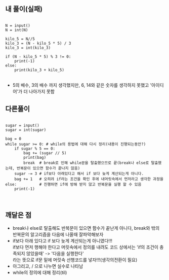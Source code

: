 ## 내 풀이(실패)
<pre>
<code>
N = input()
N = int(N)

kilo_5 = N//5
kilo_3 = (N - kilo_5 * 5) / 3
kilo_3 = int(kilo_3)

if (N - kilo_5 * 5) % 3 != 0:
    print(-1)
else:
    print(kilo_3 + kilo_5)
</code>
</pre>
- 5의 배수, 3의 배수 까지 생각했지만, 6, 14와 같은 숫자를 생각하지 못했고 '아이디어'가 더 나아가지 못함

## 다른풀이
<pre>
<code>
sugar = input()
sugar = int(sugar)

bag = 0
while sugar >= 0: # while의 용법에 대해 다시 정리(내용이 진행되는동안?)
    if sugar % 5 == 0:
        bag += (sugar // 5)
        print(bag)
        break  # break로 인해 while문을 탈출했으므로 끝(break나 else로 탈출했는데, 반복문이 있으면 함수가 끝나지 않음)
    sugar -= 3 # if보다 아래있다고 해서 if 보다 늦게 계산되는게 아니다.
    bag += 1   # 오히려 if라는 조건을 확인 후에 내머릿속에서 먼저라고 생각한 과정을
else:          # 진행하면 if에 방해 받지 않고 반복문을 실행 할 수 있음
    print(-1)

</code>
</pre>

## 깨달은 점
- break나 else로 탈출해도 반복문이 있으면 함수가 끝난게 아니다, break와 밖의 반복문의 알고리즘을 다음에 나올때 잘파악해보자
- if보다 아래 있다고 if 보다 늦게 계산되는게 아니였다!!!     
if보다 먼저 행해야 한다고 머릿속에서 정의를 내려도 코드 상에서는 'if의 조건이 충족되지 않았을때' -> '다음을 실행한다'     
라는 뜻으로 if문 밑에 머릿속 선행코드를 넣자!!!(생각의전환이 필요)
- 아그리고, / 으로 나누면 실수로 나타남
- while의 정의에 대해 정리(til)
